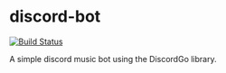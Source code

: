 # discord-bot
[![Build Status](https://github.com/icetri/discord-bot/actions/workflows/golangci-lint.yml/badge.svg)](https://github.com/icetri/discord-bot/actions/)

A simple discord music bot using the DiscordGo library.